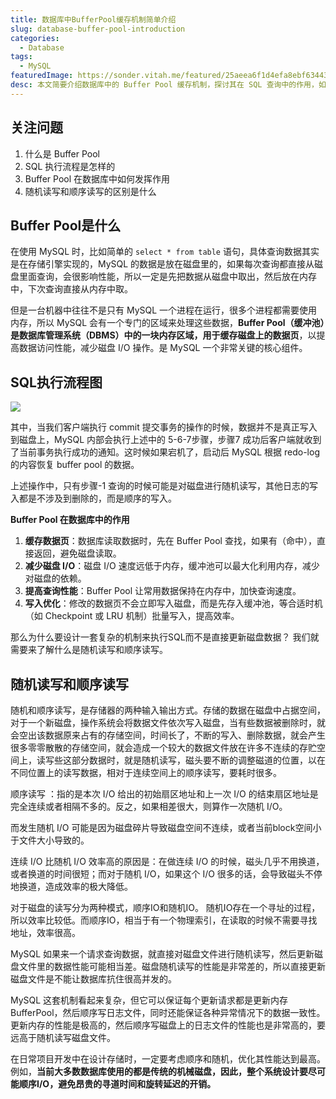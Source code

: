 ```yaml
---
title: 数据库中BufferPool缓存机制简单介绍
slug: database-buffer-pool-introduction
categories:
  - Database
tags:
  - MySQL
featuredImage: https://sonder.vitah.me/featured/25aeea6f1d4efa8ebf63443431c2b6c1.webp
desc: 本文简要介绍数据库中的 Buffer Pool 缓存机制，探讨其在 SQL 查询中的作用，如何减少磁盘 I/O 并提升数据库性能。
---
```


## 关注问题 

1. 什么是 Buffer Pool
2. SQL 执行流程是怎样的
3. Buffer Pool 在数据库中如何发挥作用
4. 随机读写和顺序读写的区别是什么

## Buffer Pool是什么

在使用 MySQL 时，比如简单的 `select * from table` 语句，具体查询数据其实是在存储引擎实现的，MySQL 的数据是放在磁盘里的，如果每次查询都直接从磁盘里面查询，会很影响性能，所以一定是先把数据从磁盘中取出，然后放在内存中，下次查询直接从内存中取。

但是一台机器中往往不是只有 MySQL 一个进程在运行，很多个进程都需要使用内存，所以 MySQL 会有一个专门的区域来处理这些数据，**Buffer Pool（缓冲池）是数据库管理系统（DBMS）中的一块内存区域，用于缓存磁盘上的数据页**，以提高数据访问性能，减少磁盘 I/O 操作。是 MySQL 一个非常关键的核心组件。

## SQL执行流程图

![](https://sonder.vitah.me/ryze/e0e51ae0fec823295f7203fdd1889fba.webp)

其中，当我们客户端执行 commit 提交事务的操作的时候，数据并不是真正写入到磁盘上，MySQL 内部会执行上述中的 5-6-7步骤，步骤7 成功后客户端就收到了当前事务执行成功的通知。这时候如果宕机了，启动后 MySQL 根据 redo-log 的内容恢复 buffer pool 的数据。

上述操作中，只有步骤-1 查询的时候可能是对磁盘进行随机读写，其他日志的写入都是不涉及到删除的，而是顺序的写入。

**Buffer Pool 在数据库中的作用**
1. **缓存数据页**：数据库读取数据时，先在 Buffer Pool 查找，如果有（命中），直接返回，避免磁盘读取。
2. **减少磁盘 I/O**：磁盘 I/O 速度远低于内存，缓冲池可以最大化利用内存，减少对磁盘的依赖。
3. **提高查询性能**：Buffer Pool 让常用数据保持在内存中，加快查询速度。
4. **写入优化**：修改的数据页不会立即写入磁盘，而是先存入缓冲池，等合适时机（如 Checkpoint 或 LRU 机制）批量写入，提高效率。

那么为什么要设计一套复杂的机制来执行SQL而不是直接更新磁盘数据？
我们就需要来了解什么是随机读写和顺序读写。

## 随机读写和顺序读写

随机和顺序读写，是存储器的两种输入输出方式。存储的数据在磁盘中占据空间，对于一个新磁盘，操作系统会将数据文件依次写入磁盘，当有些数据被删除时，就会空出该数据原来占有的存储空间，时间长了，不断的写入、删除数据，就会产生很多零零散散的存储空间，就会造成一个较大的数据文件放在许多不连续的存贮空间上，读写些这部分数据时，就是随机读写，磁头要不断的调整磁道的位置，以在不同位置上的读写数据，相对于连续空间上的顺序读写，要耗时很多。

顺序读写 ：指的是本次 I/O 给出的初始扇区地址和上一次 I/O 的结束扇区地址是完全连续或者相隔不多的。反之，如果相差很大，则算作一次随机 I/O。

而发生随机 I/O 可能是因为磁盘碎片导致磁盘空间不连续，或者当前block空间小于文件大小导致的。

连续 I/O 比随机 I/O 效率高的原因是：在做连续 I/O 的时候，磁头几乎不用换道，或者换道的时间很短；而对于随机 I/O，如果这个 I/O 很多的话，会导致磁头不停地换道，造成效率的极大降低。

对于磁盘的读写分为两种模式，顺序IO和随机IO。 随机IO存在一个寻址的过程，所以效率比较低。而顺序IO，相当于有一个物理索引，在读取的时候不需要寻找地址，效率很高。

MySQL 如果来一个请求查询数据，就直接对磁盘文件进行随机读写，然后更新磁盘文件里的数据性能可能相当差。磁盘随机读写的性能是非常差的，所以直接更新磁盘文件是不能让数据库抗住很高并发的。

MySQL 这套机制看起来复杂，但它可以保证每个更新请求都是更新内存 BufferPool，然后顺序写日志文件，同时还能保证各种异常情况下的数据一致性。 更新内存的性能是极高的，然后顺序写磁盘上的日志文件的性能也是非常高的，要远高于随机读写磁盘文件。

在日常项目开发中在设计存储时，一定要考虑顺序和随机，优化其性能达到最高。例如，**当前大多数数据库使用的都是传统的机械磁盘，因此，整个系统设计要尽可能顺序I/O，避免昂贵的寻道时间和旋转延迟的开销。**